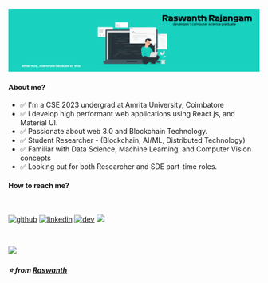 ![About](images/new1.png)
<br>

#### About me?
- ✅ I'm a CSE 2023 undergrad at Amrita University, Coimbatore
- ✅ I develop high performant web applications using React.js, and Material UI.
- ✅ Passionate about web 3.0 and Blockchain Technology.
- ✅ Student Researcher - (Blockchain, AI/ML, Distributed Technology)
- ✅ Familiar with Data Science, Machine Learning, and Computer Vision concepts
- ✅ Looking out for both Researcher and SDE part-time roles.

#### How to reach me?
<br> 

[<img src='https://cdn.jsdelivr.net/npm/simple-icons@3.0.1/icons/telegram.svg' alt='github' height='25'>](https://t.me/rachoo_8)  [<img src='https://cdn.jsdelivr.net/npm/simple-icons@3.0.1/icons/linkedin.svg' alt='linkedin' height='25'>](https://www.linkedin.com/in/raswanth-rajangam-4564a41aa/) [<img src='https://cdn.jsdelivr.net/npm/simple-icons@3.0.1/icons/dev-dot-to.svg' alt='dev' height='25'>](https://dev.to/raswanth8) [<img src="https://img.icons8.com/windows/40/000000/git-squared.png"/>](https://gitstats.me/Raswanth8)

<br>

![](https://komarev.com/ghpvc/?username=Raswanth8&color=brightgreen&style=flat-square)


##### :star: from <a href="https://github.com/Raswanth8">Raswanth</a>
